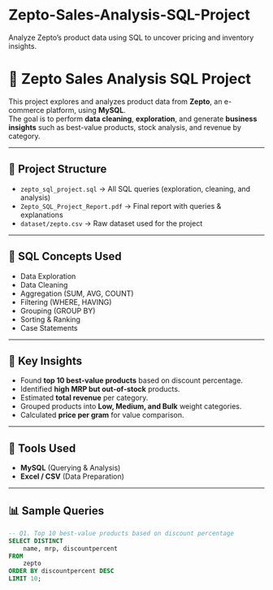 # Zepto-Sales-Analysis-SQL-Project
Analyze Zepto’s product data using SQL to uncover pricing and inventory insights.

# 🛒 Zepto Sales Analysis SQL Project

This project explores and analyzes product data from **Zepto**, an e-commerce platform, using **MySQL**.  
The goal is to perform **data cleaning**, **exploration**, and generate **business insights** such as best-value products, stock analysis, and revenue by category.

---

## 📂 Project Structure

- `zepto_sql_project.sql` → All SQL queries (exploration, cleaning, and analysis)
- `Zepto_SQL_Project_Report.pdf` → Final report with queries & explanations
- `dataset/zepto.csv` → Raw dataset used for the project

---

## 🧮 SQL Concepts Used

- Data Exploration  
- Data Cleaning  
- Aggregation (SUM, AVG, COUNT)  
- Filtering (WHERE, HAVING)  
- Grouping (GROUP BY)  
- Sorting & Ranking  
- Case Statements  

---

## 🚀 Key Insights

- Found **top 10 best-value products** based on discount percentage.  
- Identified **high MRP but out-of-stock** products.  
- Estimated **total revenue** per category.  
- Grouped products into **Low, Medium, and Bulk** weight categories.  
- Calculated **price per gram** for value comparison.  

---

## 🧰 Tools Used
- **MySQL** (Querying & Analysis)
- **Excel / CSV** (Data Preparation)


---

## 📊 Sample Queries

```sql
-- Q1. Top 10 best-value products based on discount percentage
SELECT DISTINCT
    name, mrp, discountpercent
FROM
    zepto
ORDER BY discountpercent DESC
LIMIT 10;
